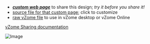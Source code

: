 
 - [***custom web page***][post] to share this design; *try it before you share it!*
 - [source file for that custom page][source]; click to customize
 - [raw vZome file][raw] to use in vZome desktop or vZome Online

[vZome Sharing documentation](https://vzome.github.io/vzome/sharing.html#how-it-works)

![Image](/<no-twist-RT.png>)


[post]: <https://vorth.github.io/vzome-sharing/2021/12/04/no-twist-RT-12-00-39.html>
[source]: <https://github.com/vorth/vzome-sharing/edit/main/_posts/2021-12-04-no-twist-RT-12-00-39.md>
[raw]: <https://raw.githubusercontent.com/vorth/vzome-sharing/main/2021/12/04/12-00-39-no-twist-RT/no-twist-RT.vZome>